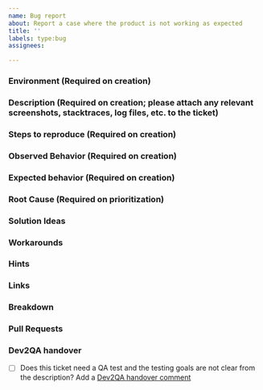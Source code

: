 ```yaml
---
name: Bug report
about: Report a case where the product is not working as expected
title: ''
labels: type:bug
assignees: 

---
```


### Environment (Required on creation)

### Description (Required on creation; please attach any relevant screenshots, stacktraces, log files, etc. to the ticket)

### Steps to reproduce (Required on creation)

### Observed Behavior (Required on creation)

### Expected behavior (Required on creation)

### Root Cause (Required on prioritization)

### Solution Ideas

### Workarounds

### Hints

### Links

<!--
- https://github.com/OrqueIO/OrqueIO/issues
-->

### Breakdown

<!--
- [ ] #123
- [ ] Step X
-->

### Pull Requests

<!--
- PR links here
-->

### Dev2QA handover
- [ ] Does this ticket need a QA test and the testing goals are not clear from the description? Add a [Dev2QA handover comment](https://confluence.camunda.com/display/AP/Handover+Dev+-%3E+Testing)
